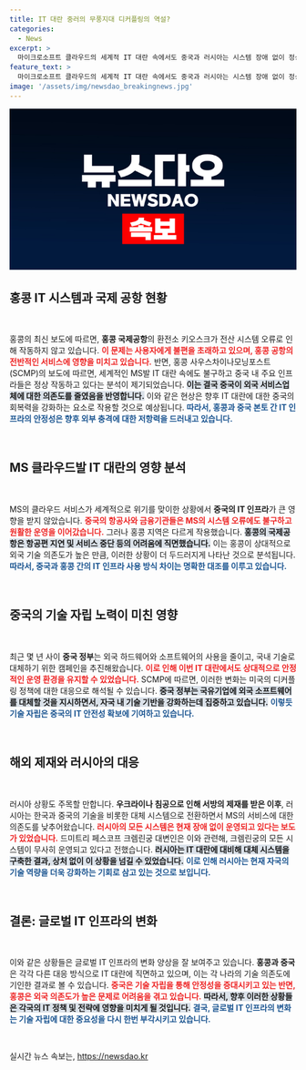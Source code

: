 ```yaml
---
title: IT 대란 중러의 무풍지대 디커플링의 역설?
categories:
  - News
excerpt: >
  마이크로소프트 클라우드의 세계적 IT 대란 속에서도 중국과 러시아는 시스템 장애 없이 정상 운영을 유지하고 있습니다. 반면, 홍콩은 항공과 서비스 분야에서 심각한 지연이 발생하며 그 대조가 드러났습니다. 과연, 이들의 기술 자립 전략이 어떤 결과를 초래하고 있을까요?
feature_text: >
  마이크로소프트 클라우드의 세계적 IT 대란 속에서도 중국과 러시아는 시스템 장애 없이 정상 운영을 유지하고 있습니다. 반면, 홍콩은 항공과 서비스 분야에서 심각한 지연이 발생하며 그 대조가 드러났습니다. 과연, 이들의 기술 자립 전략이 어떤 결과를 초래하고 있을까요?
image: '/assets/img/newsdao_breakingnews.jpg'
---
```


<p><img src="/assets/img/newsdao_breakingnews.jpg" alt="ranknews 속보" /></p>

<h2 data-ke-size="size26">홍콩 IT 시스템과 국제 공항 현황</h2>

<p data-ke-size="size16">&nbsp;</p>

<p>홍콩의 최신 보도에 따르면, <b>홍콩 국제공항</b>의 환전소 키오스크가 전산 시스템 오류로 인해 작동하지 않고 있습니다. <b><span style="color: #ee2323;">이 문제는 사용자에게 불편을 초래하고 있으며, 홍콩 공항의 전반적인 서비스에 영향을 미치고 있습니다.</span></b> 반면, 홍콩 사우스차이나모닝포스트(SCMP)의 보도에 따르면, 세계적인 MS발 IT 대란 속에도 불구하고 중국 내 주요 인프라들은 정상 작동하고 있다는 분석이 제기되었습니다. <b><span style="background-color: #21538527;">이는 결국 중국이 외국 서비스업체에 대한 의존도를 줄였음을 반영합니다.</span></b> 이와 같은 현상은 향후 IT 대란에 대한 중국의 회복력을 강화하는 요소로 작용할 것으로 예상됩니다. <b><span style="color: #1a5490;">따라서, 홍콩과 중국 본토 간 IT 인프라의 안정성은 향후 외부 충격에 대한 저항력을 드러내고 있습니다.</span></b></p>

<p data-ke-size="size16">&nbsp;</p>

<h2 data-ke-size="size26">MS 클라우드발 IT 대란의 영향 분석</h2>

<p data-ke-size="size16">&nbsp;</p>

<p>MS의 클라우드 서비스가 세계적으로 위기를 맞이한 상황에서 <b>중국의 IT 인프라</b>가 큰 영향을 받지 않았습니다. <b><span style="color: #ee2323;">중국의 항공사와 금융기관들은 MS의 시스템 오류에도 불구하고 원활한 운영을 이어갔습니다.</span></b> 그러나 홍콩 지역은 다르게 작용했습니다. <b><span style="background-color: #21538527;">홍콩의 국제공항은 항공편 지연 및 서비스 중단 등의 어려움에 직면했습니다.</span></b> 이는 홍콩이 상대적으로 외국 기술 의존도가 높은 만큼, 이러한 상황이 더 두드러지게 나타난 것으로 분석됩니다. <b><span style="color: #1a5490;">따라서, 중국과 홍콩 간의 IT 인프라 사용 방식 차이는 명확한 대조를 이루고 있습니다.</span></b></p>

<p data-ke-size="size16">&nbsp;</p>

<h2 data-ke-size="size26">중국의 기술 자립 노력이 미친 영향</h2>

<p data-ke-size="size16">&nbsp;</p>

<p>최근 몇 년 사이 <b>중국 정부</b>는 외국 하드웨어와 소프트웨어의 사용을 줄이고, 국내 기술로 대체하기 위한 캠페인을 추진해왔습니다. <b><span style="color: #ee2323;">이로 인해 이번 IT 대란에서도 상대적으로 안정적인 운영 환경을 유지할 수 있었습니다.</span></b> SCMP에 따르면, 이러한 변화는 미국의 디커플링 정책에 대한 대응으로 해석될 수 있습니다. <b><span style="background-color: #21538527;">중국 정부는 국유기업에 외국 소프트웨어를 대체할 것을 지시하면서, 자국 내 기술 기반을 강화하는데 집중하고 있습니다.</span></b> <b><span style="color: #1a5490;">이렇듯 기술 자립은 중국의 IT 안전성 확보에 기여하고 있습니다.</span></b></p>

<p data-ke-size="size16">&nbsp;</p>

<h2 data-ke-size="size26">해외 제재와 러시아의 대응</h2>

<p data-ke-size="size16">&nbsp;</p>

<p>러시아 상황도 주목할 만합니다. <b>우크라이나 침공으로 인해 서방의 제재를 받은 이후</b>, 러시아는 한국과 중국의 기술을 비롯한 대체 시스템으로 전환하면서 MS의 서비스에 대한 의존도를 낮추어왔습니다. <b><span style="color: #ee2323;">러시아의 모든 시스템은 현재 장애 없이 운영되고 있다는 보도가 있었습니다.</span></b> 드미트리 페스코프 크렘린궁 대변인은 이와 관련해, 크렘린궁의 모든 시스템이 무사히 운영되고 있다고 전했습니다. <b><span style="background-color: #21538527;">러시아는 IT 대란에 대비해 대체 시스템을 구축한 결과, 상처 없이 이 상황을 넘길 수 있었습니다.</span></b> <b><span style="color: #1a5490;">이로 인해 러시아는 현재 자국의 기술 역량을 더욱 강화하는 기회로 삼고 있는 것으로 보입니다.</span></b></p>

<p data-ke-size="size16">&nbsp;</p>

<h2 data-ke-size="size26">결론: 글로벌 IT 인프라의 변화</h2>

<p data-ke-size="size16">&nbsp;</p>

<p>이와 같은 상황들은 글로벌 IT 인프라의 변화 양상을 잘 보여주고 있습니다. <b>홍콩과 중국</b>은 각각 다른 대응 방식으로 IT 대란에 직면하고 있으며, 이는 각 나라의 기술 의존도에 기인한 결과로 볼 수 있습니다. <b><span style="color: #ee2323;">중국은 기술 자립을 통해 안정성을 증대시키고 있는 반면, 홍콩은 외국 의존도가 높은 문제로 어려움을 겪고 있습니다.</span></b> <b><span style="background-color: #21538527;">따라서, 향후 이러한 상황들은 각국의 IT 정책 및 전략에 영향을 미치게 될 것입니다.</span></b> <b><span style="color: #1a5490;">결국, 글로벌 IT 인프라의 변화는 기술 자립에 대한 중요성을 다시 한번 부각시키고 있습니다.</span></b></p>

<p data-ke-size="size16">&nbsp;</p>
실시간 뉴스 속보는, <a href="https://newsdao.kr" rel="dofollow">https://newsdao.kr</a>


